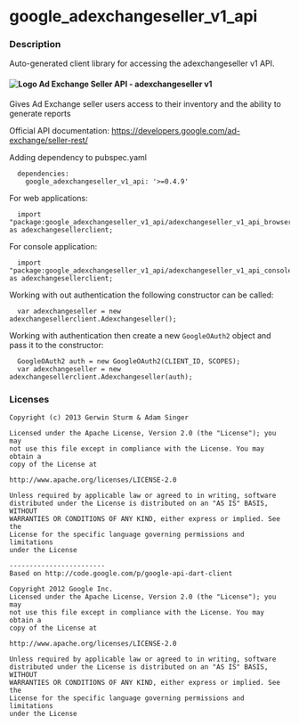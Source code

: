 # google_adexchangeseller_v1_api

### Description

Auto-generated client library for accessing the adexchangeseller v1 API.

#### ![Logo](http://www.google.com/images/icons/product/doubleclick-16.gif) Ad Exchange Seller API - adexchangeseller v1

Gives Ad Exchange seller users access to their inventory and the ability to generate reports

Official API documentation: https://developers.google.com/ad-exchange/seller-rest/

Adding dependency to pubspec.yaml

```
  dependencies:
    google_adexchangeseller_v1_api: '>=0.4.9'
```

For web applications:

```
  import "package:google_adexchangeseller_v1_api/adexchangeseller_v1_api_browser.dart" as adexchangesellerclient;
```

For console application:

```
  import "package:google_adexchangeseller_v1_api/adexchangeseller_v1_api_console.dart" as adexchangesellerclient;
```

Working with out authentication the following constructor can be called:

```
  var adexchangeseller = new adexchangesellerclient.Adexchangeseller();
```

Working with authentication then create a new `GoogleOAuth2` object and pass it to the constructor:


```
  GoogleOAuth2 auth = new GoogleOAuth2(CLIENT_ID, SCOPES);
  var adexchangeseller = new adexchangesellerclient.Adexchangeseller(auth);
```

### Licenses

```
Copyright (c) 2013 Gerwin Sturm & Adam Singer

Licensed under the Apache License, Version 2.0 (the "License"); you may 
not use this file except in compliance with the License. You may obtain a 
copy of the License at

http://www.apache.org/licenses/LICENSE-2.0

Unless required by applicable law or agreed to in writing, software
distributed under the License is distributed on an "AS IS" BASIS, WITHOUT
WARRANTIES OR CONDITIONS OF ANY KIND, either express or implied. See the
License for the specific language governing permissions and limitations 
under the License

------------------------
Based on http://code.google.com/p/google-api-dart-client

Copyright 2012 Google Inc.
Licensed under the Apache License, Version 2.0 (the "License"); you may 
not use this file except in compliance with the License. You may obtain a
copy of the License at

http://www.apache.org/licenses/LICENSE-2.0

Unless required by applicable law or agreed to in writing, software
distributed under the License is distributed on an "AS IS" BASIS, WITHOUT
WARRANTIES OR CONDITIONS OF ANY KIND, either express or implied. See the
License for the specific language governing permissions and limitations 
under the License

```
